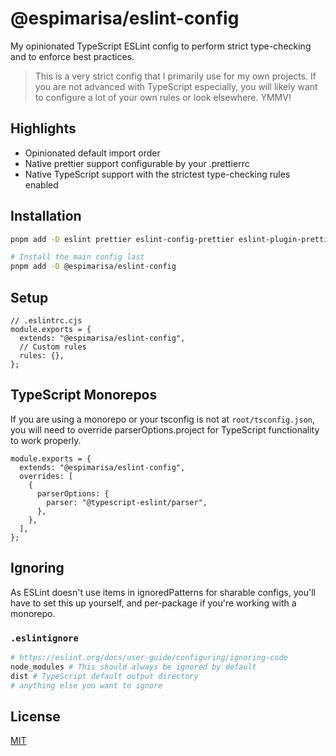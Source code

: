 # @espimarisa/eslint-config

My opinionated TypeScript ESLint config to perform strict type-checking and to enforce best practices.

> This is a very strict config that I primarily use for my own projects. If you are not advanced with TypeScript especially, you will likely want to configure a lot of your own rules or look elsewhere. YMMV!

## Highlights

- Opinionated default import order
- Native prettier support configurable by your .prettierrc
- Native TypeScript support with the strictest type-checking rules enabled

## Installation

```sh
pnpm add -D eslint prettier eslint-config-prettier eslint-plugin-prettier eslint-plugin-import eslint-plugin-unicorn eslint-plugin-n eslint-plugin-promise eslint-plugin-security @typescript-eslint/eslint-plugin @typescript-eslint/parser eslint-import-resolver-typescript

# Install the main config last
pnpm add -D @espimarisa/eslint-config
```

## Setup

```JS
// .eslintrc.cjs
module.exports = {
  extends: "@espimarisa/eslint-config",
  // Custom rules
  rules: {},
};
```

## TypeScript Monorepos

If you are using a monorepo or your tsconfig is not at `root/tsconfig.json`, you will need to override parserOptions.project for TypeScript functionality to work properly.

```JS
module.exports = {
  extends: "@espimarisa/eslint-config",
  overrides: [
    {
      parserOptions: {
        parser: "@typescript-eslint/parser",
      },
    },
  ],
};
```

## Ignoring

As ESLint doesn't use items in ignoredPatterns for sharable configs, you'll have to set this up yourself, and per-package if you're working with a monorepo.

### `.eslintignore`

```sh
# https://eslint.org/docs/user-guide/configuring/ignoring-code
node_modules # This should always be ignored by default
dist # TypeScript default output directory
# anything else you want to ignore
```

## License

[MIT][license]

[license]: LICENSE "A link to the project license."
